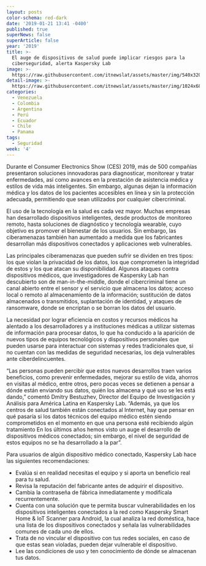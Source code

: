 ```yaml
---
layout: posts
color-schema: red-dark
date: '2019-01-21 13:41 -0400'
published: true
superNews: false
superArticle: false
year: '2019'
title: >-
  El auge de dispositivos de salud puede implicar riesgos para la
  ciberseguridad, alerta Kaspersky Lab
image: >-
  https://raw.githubusercontent.com/itnewslat/assets/master/img/540x320/reloj-wearable-p.jpg
detail-image: >-
  https://raw.githubusercontent.com/itnewslat/assets/master/img/1024x680/reloj-wearable-g.jpg
categories:
  - Venezuela
  - Colombia
  - Argentina
  - Perú
  - Ecuador
  - Chile
  - Panama
tags:
  - Seguridad
week: '4'
---
```

Durante el Consumer Electronics Show (CES) 2019, más de 500 compañías presentaron soluciones innovadoras para diagnosticar, monitorear y tratar enfermedades, así como avances en la prestación de asistencia médica y estilos de vida más inteligentes. Sin embargo, algunas dejan la información médica y los datos de los pacientes accesibles en línea y sin la protección adecuada, permitiendo que sean utilizados por cualquier cibercriminal.

El uso de la tecnología en la salud es cada vez mayor. Muchas empresas han desarrollado dispositivos inteligentes, desde productos de monitoreo remoto, hasta soluciones de diagnóstico y tecnología wearable, cuyo objetivo es promover el bienestar de los usuarios. Sin embargo, las ciberamenazas también han aumentado a medida que los fabricantes desarrollan más dispositivos conectados y aplicaciones web vulnerables. 

Las principales ciberamenazas que pueden sufrir se dividen en tres tipos: los que violan la privacidad de los datos, los que comprometen la integridad de estos y los que atacan su disponibilidad. Algunos ataques contra dispositivos médicos, que investigadores de Kaspersky Lab han descubierto son de man-in-the-middle, donde el cibercriminal tiene un canal abierto entre el sensor y el servicio que almacena los datos; acceso local o remoto al almacenamiento de la información; sustitución de datos almacenados o transmitidos, suplantación de identidad, y ataques de ransomware, donde se encriptan o se borran los datos del usuario.

La necesidad por lograr eficiencia en costos y recursos médicos ha alentado a los desarrolladores y a instituciones médicas a utilizar sistemas de información para procesar datos, lo que ha conducido a la aparición de nuevos tipos de equipos tecnológicos y dispositivos personales que pueden usarse para interactuar con sistemas y redes tradicionales que, si no cuentan con las medidas de seguridad necesarias, los deja vulnerables ante ciberdelincuentes. 

“Las personas pueden percibir que estos nuevos desarrollos traen varios beneficios, como prevenir enfermedades, mejorar su estilo de vida, ahorros en visitas al médico, entre otros, pero pocas veces se detienen a pensar a dónde están enviando sus datos, quién los almacena y qué uso se les está dando,” comentó Dmitry Bestuzhev, Director del Equipo de Investigación y Análisis para América Latina en Kaspersky Lab. “Además, ya que los centros de salud también están conectados al Internet, hay que pensar en qué pasaría si los datos técnicos del equipo médico estén siendo comprometidos en el momento en que una persona esté recibiendo algún tratamiento En los últimos años hemos visto un auge el desarrollo de dispositivos médicos conectados; sin embargo, el nivel de seguridad de estos equipos no se ha desarrollado a la par”. 

Para usuarios de algún dispositivo médico conectado, Kaspersky Lab hace las siguientes recomendaciones:

- Evalúa si en realidad necesitas el equipo y si aporta un beneficio real para tu salud.
- Revisa la reputación del fabricante antes de adquirir el dispositivo.
- Cambia la contraseña de fábrica inmediatamente y modifícala recurrentemente.
- Cuenta con una solución que te permita buscar vulnerabilidades en los dispositivos inteligentes conectados a la red como Kaspersky Smart Home & IoT Scanner para Android, la cual analiza la red doméstica, hace una lista de los dispositivos conectados y señala las vulnerabilidades comunes de cada uno de ellos.
- Trata de no vincular el dispositivo con tus redes sociales, en caso de que estas sean violadas, pueden dejar vulnerable el dispositivo. 
- Lee las condiciones de uso y ten conocimiento de dónde se almacenan tus datos.